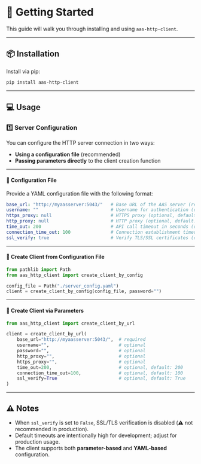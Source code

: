 # 🚀 Getting Started

This guide will walk you through installing and using `aas-http-client`.

---

## 📦 Installation

Install via pip:

```bash
pip install aas-http-client
```

---

## 💻 Usage

### 1️⃣ Server Configuration

You can configure the HTTP server connection in two ways:

* **Using a configuration file** (recommended)
* **Passing parameters directly** to the client creation function

---

#### 📄 Configuration File

Provide a YAML configuration file with the following format:

```yaml
base_url: "http://myaasserver:5043/"   # Base URL of the AAS server (required)
username: ""                           # Username for authentication (optional, default: "")
https_proxy: null                      # HTTPS proxy (optional, default: null)
http_proxy: null                       # HTTP proxy (optional, default: null)
time_out: 200                          # API call timeout in seconds (optional, default: 200)
connection_time_out: 100               # Connection establishment timeout in seconds (optional, default: 100)
ssl_verify: true                       # Verify TLS/SSL certificates (optional, default: true)
```

---

#### 📌 Create Client from Configuration File

```python
from pathlib import Path
from aas_http_client import create_client_by_config

config_file = Path("./server_config.yaml")
client = create_client_by_config(config_file, password="")
```

---

#### 📌 Create Client via Parameters

```python
from aas_http_client import create_client_by_url

client = create_client_by_url(
    base_url="http://myaasserver:5043/",  # required
    username="",                          # optional
    password="",                          # optional
    http_proxy="",                        # optional
    https_proxy="",                       # optional
    time_out=200,                         # optional, default: 200
    connection_time_out=100,              # optional, default: 100
    ssl_verify=True                       # optional, default: True
)
```

---

## ⚠️ Notes

* When `ssl_verify` is set to `False`, SSL/TLS verification is disabled (⚠️ not recommended in production).
* Default timeouts are intentionally high for development; adjust for production usage.
* The client supports both **parameter-based** and **YAML-based** configuration.
